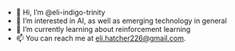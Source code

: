 - 👋 Hi, I’m @eli-indigo-trinity
- 👀 I’m interested in AI, as well as emerging technology in general
- 🌱 I’m currently learning about reinforcement learning
- 📫 You can reach me at eli.hatcher226@gmail.com.

<!---
eli-indigo-trinity/eli-indigo-trinity is a ✨ special ✨ repository because its `README.md` (this file) appears on your GitHub profile.
You can click the Preview link to take a look at your changes.
--->

